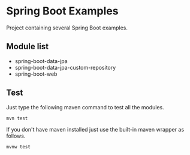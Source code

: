 # Spring Boot Examples

Project containing several Spring Boot examples.

## Module list

* spring-boot-data-jpa
* spring-boot-data-jpa-custom-repository
* spring-boot-web

## Test

Just type the following maven command to test all the modules.

```
mvn test
```

If you don't have maven installed just use the built-in maven wrapper as follows.
```
mvnw test
```
